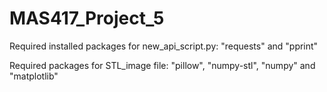 # MAS417_Project_5

Required installed packages for new_api_script.py: "requests" and "pprint" 

Required packages for STL_image file: "pillow", "numpy-stl", "numpy" and "matplotlib"